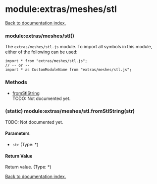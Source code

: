 # module:extras/meshes/stl

[Back to documentation index.](index.md)

<a name='extras_meshes_stl'></a>
### module:extras/meshes/stl()

The <code>extras/meshes/stl.js</code> module.
To import all symbols in this module, either of the following can be used:

    import * from "extras/meshes/stl.js";
    // -- or --
    import * as CustomModuleName from "extras/meshes/stl.js";

### Methods

* [fromStlString](#extras_meshes_stl.fromStlString)<br>TODO: Not documented yet.

<a name='extras_meshes_stl.fromStlString'></a>
### (static) module:extras/meshes/stl.fromStlString(str)

TODO: Not documented yet.

#### Parameters

* `str` (Type: *)

#### Return Value

Return value. (Type: *)

[Back to documentation index.](index.md)
